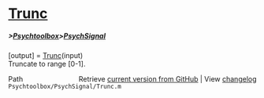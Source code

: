 # [Trunc](Trunc)
##### >[Psychtoolbox](Psychtoolbox)>[PsychSignal](PsychSignal)

[output] = [Trunc](Trunc)(input)  
Truncate to range [0-1].  




<div class="code_header" style="text-align:right;">
  <span style="float:left;">Path&nbsp;&nbsp;</span> <span class="counter">Retrieve <a href=
  "https://raw.github.com/Psychtoolbox-3/Psychtoolbox-3/beta/Psychtoolbox/PsychSignal/Trunc.m">current version from GitHub</a> | View <a href=
  "https://github.com/Psychtoolbox-3/Psychtoolbox-3/commits/beta/Psychtoolbox/PsychSignal/Trunc.m">changelog</a></span>
</div>
<div class="code">
  <code>Psychtoolbox/PsychSignal/Trunc.m</code>
</div>

